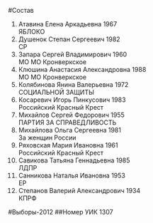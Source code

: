 #Состав
1. Атавина Елена Аркадьевна 1967   
    ЯБЛОКО
2. Душенок Степан Сергеевич 1982   
    СР
3. Запара Сергей Владимирович 1960   
    МО МО Кронверкское
4. Клюшина Анастасия Александровна 1988   
    МО МО Кронверкское
5. Колябинова Янина Валерьевна 1972   
    СОЦИАЛЬНОЙ ЗАЩИТЫ
6. Косаревич Игорь Пинкусович 1983   
    Российский Красный Крест
7. Михайлов Сергей Федорович 1955   
    ПАРТИЯ ЗА СПРАВЕДЛИВОСТЬ
8. Михайлова Ольга Сергеевна 1981   
    За женщин России
9. Ряховская Мария Ивановна 1961   
    Российский Красный Крест
10. Савикова Татьяна Геннадьевна 1985   
    ЛДПР
11. Санникова Наталья Ивановна 1953   
    ЕР
12. Степанов Валерий Александрович 1934   
    КПРФ

#Выборы-2012
##Номер УИК
1307